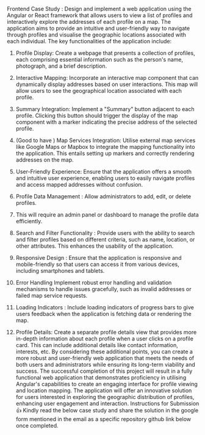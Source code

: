 Frontend Case Study :
Design and implement a web application using the Angular or React framework
that allows users to view a list of profiles and interactively explore the addresses
of each profile on a map. The application aims to provide an intuitive and
user-friendly way to navigate through profiles and visualise the geographic
locations associated with each individual.
The key functionalities of the application include:
1. Profile Display: Create a webpage that presents a collection of profiles,
each comprising essential information such as the person's name,
photograph, and a brief description.
2. Interactive Mapping: Incorporate an interactive map component that can
dynamically display addresses based on user interactions. This map will
allow users to see the geographical location associated with each profile.
3. Summary Integration: Implement a "Summary" button adjacent to each
profile. Clicking this button should trigger the display of the map
component with a marker indicating the precise address of the selected
profile.
4. (Good to have ) Map Services Integration: Utilise external map services like
Google Maps or Mapbox to integrate the mapping functionality into the
application. This entails setting up markers and correctly rendering
addresses on the map.
5. User-Friendly Experience: Ensure that the application offers a smooth and
intuitive user experience, enabling users to easily navigate profiles and
access mapped addresses without confusion.
6. Profile Data Management : Allow administrators to add, edit, or delete
profiles.
7. This will require an admin panel or dashboard to manage the profile data
efficiently.
8. Search and Filter Functionality : Provide users with the ability to search and
filter profiles based on different criteria, such as name, location, or other
attributes. This enhances the usability of the application.
9. Responsive Design : Ensure that the application is responsive and
mobile-friendly so that users can access it from various devices, including
smartphones and tablets.

10. Error Handling Implement robust error handling and validation
mechanisms to handle issues gracefully, such as invalid addresses or
failed map service requests.
11. Loading Indicators : Include loading indicators of progress bars to give
users feedback when the application is fetching data or rendering the map.
12. Profile Details: Create a separate profile details view that provides more
in-depth information about each profile when a user clicks on a profile
card. This can include additional details like contact information, interests,
etc.
By considering these additional points, you can create a more robust and
user-friendly web application that meets the needs of both users and
administrators while ensuring its long-term viability and success.
The successful completion of this project will result in a fully functional web
application that demonstrates proficiency in utilising Angular's capabilities to
create an engaging interface for profile viewing and location mapping. The
application will offer an innovative solution for users interested in exploring the
geographic distribution of profiles, enhancing user engagement and interaction.
Instructions for Submission 👍
Kindly read the below case study and share the solution in the google form
mentioned in the email as a specific repository github link below once
completed.
